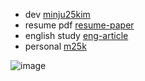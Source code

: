 - dev [minju25kim](https://github.com/minju25kim/minju25kim-next)
- resume pdf [resume-paper](https://github.com/minju25kim/resume-paper)
- english study [eng-article](https://github.com/minju25kim/eng-article)
- personal [m25k](https://github.com/minju25kim/m25k)

![image](https://github.com/minju25kim/minju25kim/assets/48757517/dfb400e8-9001-4a0e-93b3-8b4086bb3543)
